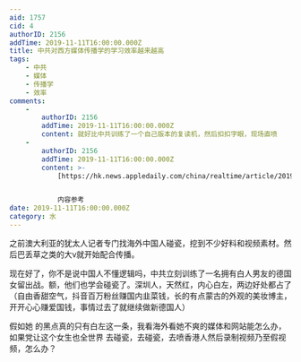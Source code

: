 ```yaml
---
aid: 1757
cid: 4
authorID: 2156
addTime: 2019-11-11T16:00:00.000Z
title: 中共对西方媒体传播学的学习效率越来越高
tags:
    - 中共
    - 媒体
    - 传播学
    - 效率
comments:
    -
        authorID: 2156
        addTime: 2019-11-11T16:00:00.000Z
        content: 就好比中共训练了一个自己版本的复读机，然后扣扣字眼，现场直喷
    -
        authorID: 2156
        addTime: 2019-11-11T16:00:00.000Z
        content: >-
            [https://hk.news.appledaily.com/china/realtime/article/20191108/60242061](https://hk.news.appledaily.com/china/realtime/article/20191108/60242061)


            内容参考
date: 2019-11-11T16:00:00.000Z
category: 水
---
```


之前澳大利亚的犹太人记者专门找海外中国人碰瓷，挖到不少好料和视频素材。然后巴丢草之类的大v就开始配合传播。

现在好了，你不是说中国人不懂逻辑吗，中共立刻训练了一名拥有白人男友的德国女留出战。额，他们也学会碰瓷了。深圳人，天然红，内心白左，两边好处都占了（自由香甜空气，抖音百万粉丝赚国内韭菜钱，长的有点蒙古的外观的美妆博主，开开心心赚爱国钱，事情过去了就继续做新德国人）

假如她 的黑点真的只有白左这一条，我看海外看她不爽的媒体和网站能怎么办，如果党让这个女生也全世界 去碰瓷，去碰瓷，去喷香港人然后录制视频乃至假视频，怎么办？
